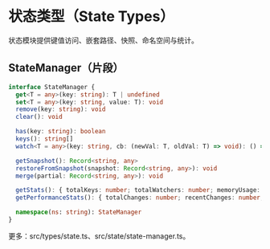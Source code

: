 # 状态类型（State Types）

状态模块提供键值访问、嵌套路径、快照、命名空间与统计。

## StateManager（片段）

```ts
interface StateManager {
  get<T = any>(key: string): T | undefined
  set<T = any>(key: string, value: T): void
  remove(key: string): void
  clear(): void

  has(key: string): boolean
  keys(): string[]
  watch<T = any>(key: string, cb: (newVal: T, oldVal: T) => void): () => void

  getSnapshot(): Record<string, any>
  restoreFromSnapshot(snapshot: Record<string, any>): void
  merge(partial: Record<string, any>): void

  getStats(): { totalKeys: number; totalWatchers: number; memoryUsage: string }
  getPerformanceStats(): { totalChanges: number; recentChanges: number; batchedUpdates: number; memoryUsage: number }

  namespace(ns: string): StateManager
}
```

更多：src/types/state.ts、src/state/state-manager.ts。
